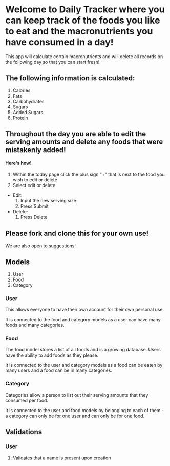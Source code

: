 # Welcome to Daily Tracker where you can keep track of the foods you like to eat and the macronutrients you have consumed in a day!

This app will calculate certain macronutrients and will delete all records on the following day so that you can start fresh!

## The following information is calculated:
1. Calories
2. Fats
3. Carbohydrates
4. Sugars
5. Added Sugars
6. Protein

## Throughout the day you are able to edit the serving amounts and delete any foods that were mistakenly added!
#### Here's how!
1. Within the today page click the plus sign "+" that is next to the food you wish to edit or delete
2. Select edit or delete
  - Edit:
    1. Input the new serving size
    2. Press Submit
  - Delete:
    1. Press Delete

## Please fork and clone this for your own use!
We are also open to suggestions!


## Models
1. User
2. Food
3. Category

### User
This allows everyone to have their own account for their own personal use.

It is connected to the food and category models as a user can have many foods and many categories.

### Food
The food model stores a list of all foods and is a growing database. Users have the ability to add foods as they please.

It is connected to the user and category models as a food can be eaten by many users and a food can be in many categories.

### Category
Categories allow a person to list out their serving amounts that they consumed per food.

It is connected to the user and food models by belonging to each of them - a category can only be for one user and can only be for one food.

## Validations

### User
1. Validates that a name is present upon creation